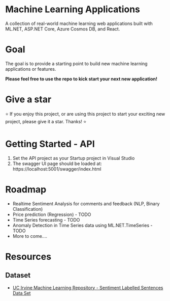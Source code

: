 # Machine Learning Applications
A collection of real-world machine learning web applications built with ML.NET, ASP.NET Core, Azure Cosmos DB, and React. 

# Goal
The goal is to provide a starting point to build new machine learning applications or features. 

**Please feel free to use the repo to kick start your next new application!**

# Give a star
:star: If you enjoy this project, or are using this project to start your exciting new project, please give it a star. Thanks! :star: 

# Getting Started - API
1. Set the API project as your Startup project in Visual Studio
1. The swagger UI page should be loaded at: https://localhost:5001/swagger/index.html

# Roadmap
* Realtime Sentiment Analysis for comments and feedback (NLP, Binary Classification)
* Price prediction (Regression) - TODO
* Time Series forecasting - TODO
* Anomaly Detection in Time Series data using ML.NET.TimeSeries - TODO
* More to come....

# Resources
## Dataset
* [UC Irvine Machine Learning Repository - Sentiment Labelled Sentences Data Set](https://archive.ics.uci.edu/ml/datasets/Sentiment+Labelled+Sentences)
